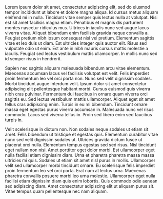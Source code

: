 Lorem ipsum dolor sit amet, consectetur adipiscing elit, sed do eiusmod tempor incididunt ut labore et dolore magna aliqua. Id cursus metus aliquam eleifend mi in nulla. Tincidunt vitae semper quis lectus nulla at volutpat. Nisi est sit amet facilisis magna etiam. Penatibus et magnis dis parturient montes nascetur ridiculus mus. Ultrices in iaculis nunc sed augue lacus viverra vitae. Aliquet bibendum enim facilisis gravida neque convallis a. Feugiat pretium nibh ipsum consequat nisl vel pretium. Elementum sagittis vitae et leo duis ut diam. Est ultricies integer quis auctor elit. Risus sed vulputate odio ut enim. Est ante in nibh mauris cursus mattis molestie a iaculis. Feugiat sed lectus vestibulum mattis ullamcorper. In mollis nunc sed id semper risus in hendrerit.

Sapien nec sagittis aliquam malesuada bibendum arcu vitae elementum. Maecenas accumsan lacus vel facilisis volutpat est velit. Felis imperdiet proin fermentum leo vel orci porta non. Nunc sed velit dignissim sodales. Morbi tincidunt augue interdum velit. Ipsum dolor sit amet consectetur adipiscing elit pellentesque habitant morbi. Cursus euismod quis viverra nibh cras pulvinar. Fermentum dui faucibus in ornare quam viverra orci sagittis eu. Sed lectus vestibulum mattis ullamcorper. Aliquet eget sit amet tellus cras adipiscing enim. Turpis in eu mi bibendum. Tincidunt ornare massa eget egestas purus viverra accumsan in. Malesuada nunc vel risus commodo. Lacus sed viverra tellus in. Proin sed libero enim sed faucibus turpis in.

Velit scelerisque in dictum non. Non sodales neque sodales ut etiam sit amet. Felis bibendum ut tristique et egestas quis. Elementum curabitur vitae nunc sed velit dignissim sodales ut. Ultrices gravida dictum fusce ut placerat orci nulla. Elementum tempus egestas sed sed risus. Nisl tincidunt eget nullam non nisi. Amet porttitor eget dolor morbi. Est ullamcorper eget nulla facilisi etiam dignissim diam. Urna et pharetra pharetra massa massa ultricies mi quis. Sodales ut etiam sit amet nisl purus in mollis. Ullamcorper velit sed ullamcorper morbi tincidunt ornare. Eu scelerisque felis imperdiet proin fermentum leo vel orci porta. Erat nam at lectus urna. Maecenas pharetra convallis posuere morbi leo urna molestie. Ullamcorper eget nulla facilisi etiam dignissim diam quis enim lobortis. Quis commodo odio aenean sed adipiscing diam. Amet consectetur adipiscing elit ut aliquam purus sit. Vitae tempus quam pellentesque nec nam aliquam.
